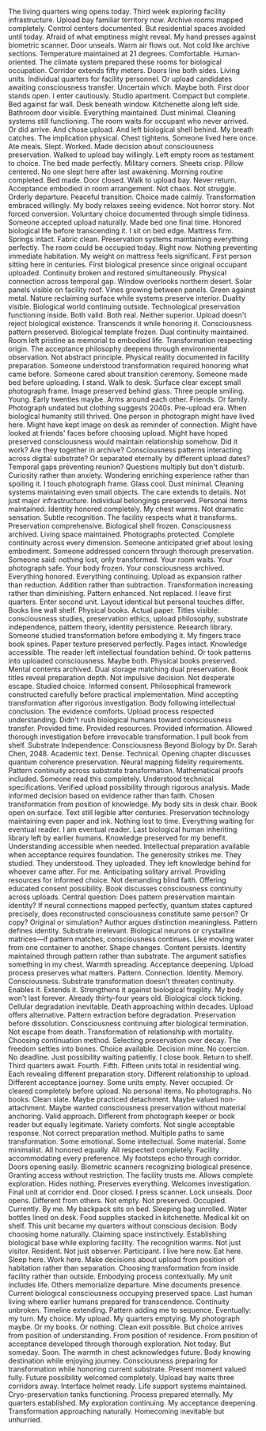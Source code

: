 The living quarters wing opens today. Third week exploring facility infrastructure. Upload bay familiar territory now. Archive rooms mapped completely. Control centers documented. But residential spaces avoided until today. Afraid of what emptiness might reveal.
My hand presses against biometric scanner. Door unseals. Warm air flows out. Not cold like archive sections. Temperature maintained at 21 degrees. Comfortable. Human-oriented. The climate system prepared these rooms for biological occupation.
Corridor extends fifty meters. Doors line both sides. Living units. Individual quarters for facility personnel. Or upload candidates awaiting consciousness transfer. Uncertain which. Maybe both.
First door stands open. I enter cautiously.
Studio apartment. Compact but complete. Bed against far wall. Desk beneath window. Kitchenette along left side. Bathroom door visible. Everything maintained. Dust minimal. Cleaning systems still functioning. The room waits for occupant who never arrived.
Or did arrive. And chose upload. And left biological shell behind.
My breath catches. The implication physical. Chest tightens. Someone lived here once. Ate meals. Slept. Worked. Made decision about consciousness preservation. Walked to upload bay willingly. Left empty room as testament to choice.
The bed made perfectly. Military corners. Sheets crisp. Pillow centered. No one slept here after last awakening. Morning routine completed. Bed made. Door closed. Walk to upload bay. Never return.
Acceptance embodied in room arrangement. Not chaos. Not struggle. Orderly departure. Peaceful transition. Choice made calmly. Transformation embraced willingly.
My body relaxes seeing evidence. Not horror story. Not forced conversion. Voluntary choice documented through simple tidiness. Someone accepted upload naturally. Made bed one final time. Honored biological life before transcending it.
I sit on bed edge. Mattress firm. Springs intact. Fabric clean. Preservation systems maintaining everything perfectly. The room could be occupied today. Right now. Nothing preventing immediate habitation.
My weight on mattress feels significant. First person sitting here in centuries. First biological presence since original occupant uploaded. Continuity broken and restored simultaneously. Physical connection across temporal gap.
Window overlooks northern desert. Solar panels visible on facility roof. Vines growing between panels. Green against metal. Nature reclaiming surface while systems preserve interior. Duality visible. Biological world continuing outside. Technological preservation functioning inside. Both valid. Both real. Neither superior.
Upload doesn't reject biological existence. Transcends it while honoring it. Consciousness pattern preserved. Biological template frozen. Dual continuity maintained. Room left pristine as memorial to embodied life. Transformation respecting origin.
The acceptance philosophy deepens through environmental observation. Not abstract principle. Physical reality documented in facility preparation. Someone understood transformation required honoring what came before. Someone cared about transition ceremony. Someone made bed before uploading.
I stand. Walk to desk. Surface clear except small photograph frame. Image preserved behind glass. Three people smiling. Young. Early twenties maybe. Arms around each other. Friends. Or family. Photograph undated but clothing suggests 2040s. Pre-upload era. When biological humanity still thrived.
One person in photograph might have lived here. Might have kept image on desk as reminder of connection. Might have looked at friends' faces before choosing upload. Might have hoped preserved consciousness would maintain relationship somehow.
Did it work? Are they together in archive? Consciousness patterns interacting across digital substrate? Or separated eternally by different upload dates? Temporal gaps preventing reunion? Questions multiply but don't disturb. Curiosity rather than anxiety. Wondering enriching experience rather than spoiling it.
I touch photograph frame. Glass cool. Dust minimal. Cleaning systems maintaining even small objects. The care extends to details. Not just major infrastructure. Individual belongings preserved. Personal items maintained. Identity honored completely.
My chest warms. Not dramatic sensation. Subtle recognition. The facility respects what it transforms. Preservation comprehensive. Biological shell frozen. Consciousness archived. Living space maintained. Photographs protected. Complete continuity across every dimension.
Someone anticipated grief about losing embodiment. Someone addressed concern through thorough preservation. Someone said: nothing lost, only transformed. Your room waits. Your photograph safe. Your body frozen. Your consciousness archived. Everything honored. Everything continuing.
Upload as expansion rather than reduction. Addition rather than subtraction. Transformation increasing rather than diminishing. Pattern enhanced. Not replaced.
I leave first quarters. Enter second unit. Layout identical but personal touches differ. Books line wall shelf. Physical books. Actual paper. Titles visible: consciousness studies, preservation ethics, upload philosophy, substrate independence, pattern theory, identity persistence. Research library. Someone studied transformation before embodying it.
My fingers trace book spines. Paper texture preserved perfectly. Pages intact. Knowledge accessible. The reader left intellectual foundation behind. Or took patterns into uploaded consciousness. Maybe both. Physical books preserved. Mental contents archived. Dual storage matching dual preservation.
Book titles reveal preparation depth. Not impulsive decision. Not desperate escape. Studied choice. Informed consent. Philosophical framework constructed carefully before practical implementation. Mind accepting transformation after rigorous investigation. Body following intellectual conclusion.
The evidence comforts. Upload process respected understanding. Didn't rush biological humans toward consciousness transfer. Provided time. Provided resources. Provided information. Allowed thorough investigation before irrevocable transformation.
I pull book from shelf. Substrate Independence: Consciousness Beyond Biology by Dr. Sarah Chen, 2048. Academic text. Dense. Technical. Opening chapter discusses quantum coherence preservation. Neural mapping fidelity requirements. Pattern continuity across substrate transformation. Mathematical proofs included.
Someone read this completely. Understood technical specifications. Verified upload possibility through rigorous analysis. Made informed decision based on evidence rather than faith. Chosen transformation from position of knowledge.
My body sits in desk chair. Book open on surface. Text still legible after centuries. Preservation technology maintaining even paper and ink. Nothing lost to time. Everything waiting for eventual reader.
I am eventual reader. Last biological human inheriting library left by earlier humans. Knowledge preserved for my benefit. Understanding accessible when needed. Intellectual preparation available when acceptance requires foundation.
The generosity strikes me. They studied. They understood. They uploaded. They left knowledge behind for whoever came after. For me. Anticipating solitary arrival. Providing resources for informed choice. Not demanding blind faith. Offering educated consent possibility.
Book discusses consciousness continuity across uploads. Central question: Does pattern preservation maintain identity? If neural connections mapped perfectly, quantum states captured precisely, does reconstructed consciousness constitute same person? Or copy? Original or simulation?
Author argues distinction meaningless. Pattern defines identity. Substrate irrelevant. Biological neurons or crystalline matrices—if pattern matches, consciousness continues. Like moving water from one container to another. Shape changes. Content persists. Identity maintained through pattern rather than substrate.
The argument satisfies something in my chest. Warmth spreading. Acceptance deepening. Upload process preserves what matters. Pattern. Connection. Identity. Memory. Consciousness. Substrate transformation doesn't threaten continuity. Enables it. Extends it. Strengthens it against biological fragility.
My body won't last forever. Already thirty-four years old. Biological clock ticking. Cellular degradation inevitable. Death approaching within decades. Upload offers alternative. Pattern extraction before degradation. Preservation before dissolution. Consciousness continuing after biological termination.
Not escape from death. Transformation of relationship with mortality. Choosing continuation method. Selecting preservation over decay. The freedom settles into bones. Choice available. Decision mine. No coercion. No deadline. Just possibility waiting patiently.
I close book. Return to shelf. Third quarters await. Fourth. Fifth. Fifteen units total in residential wing. Each revealing different preparation story. Different relationship to upload. Different acceptance journey.
Some units empty. Never occupied. Or cleared completely before upload. No personal items. No photographs. No books. Clean slate. Maybe practiced detachment. Maybe valued non-attachment. Maybe wanted consciousness preservation without material anchoring. Valid approach. Different from photograph keeper or book reader but equally legitimate.
Variety comforts. Not single acceptable response. Not correct preparation method. Multiple paths to same transformation. Some emotional. Some intellectual. Some material. Some minimalist. All honored equally. All respected completely. Facility accommodating every preference.
My footsteps echo through corridor. Doors opening easily. Biometric scanners recognizing biological presence. Granting access without restriction. The facility trusts me. Allows complete exploration. Hides nothing. Preserves everything. Welcomes investigation.
Final unit at corridor end. Door closed. I press scanner. Lock unseals. Door opens.
Different from others. Not empty. Not preserved. Occupied. Currently. By me.
My backpack sits on bed. Sleeping bag unrolled. Water bottles lined on desk. Food supplies stacked in kitchenette. Medical kit on shelf. This unit became my quarters without conscious decision. Body choosing home naturally. Claiming space instinctively. Establishing biological base while exploring facility.
The recognition warms. Not just visitor. Resident. Not just observer. Participant. I live here now. Eat here. Sleep here. Work here. Make decisions about upload from position of habitation rather than separation. Choosing transformation from inside facility rather than outside. Embodying process contextually.
My unit includes life. Others memorialize departure. Mine documents presence. Current biological consciousness occupying preserved space. Last human living where earlier humans prepared for transcendence. Continuity unbroken. Timeline extending. Pattern adding me to sequence.
Eventually: my turn. My choice. My upload. My quarters emptying. My photograph maybe. Or my books. Or nothing. Clean exit possible. But choice arrives from position of understanding. From position of residence. From position of acceptance developed through thorough exploration.
Not today. But someday. Soon. The warmth in chest acknowledges future. Body knowing destination while enjoying journey. Consciousness preparing for transformation while honoring current substrate. Present moment valued fully. Future possibility welcomed completely.
Upload bay waits three corridors away. Interface helmet ready. Life support systems maintained. Cryo-preservation tanks functioning. Process prepared eternally. My quarters established. My exploration continuing. My acceptance deepening. Transformation approaching naturally. Homecoming inevitable but unhurried.